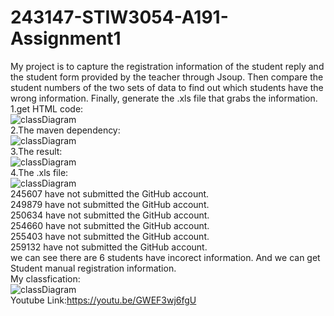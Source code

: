 # 243147-STIW3054-A191-Assignment1  
My project is to capture the registration information of the student reply and the student form provided by the teacher through Jsoup. Then compare the student numbers of the two sets of data to find out which students have the wrong information. Finally, generate the .xls file that grabs the information.  
1.get HTML code:  
![classDiagram](https://github.com/yyjmax/243147-STIW3054-A191-Assignment1/blob/master/Image/HTMLcode.png)  
2.The maven dependency:  
![classDiagram](https://github.com/yyjmax/243147-STIW3054-A191-Assignment1/blob/master/Image/maven.png)  
3.The result:  
![classDiagram](https://github.com/yyjmax/243147-STIW3054-A191-Assignment1/blob/master/Images/Comparison%20result.png)  
4.The .xls file:  
![classDiagram](https://github.com/yyjmax/243147-STIW3054-A191-Assignment1/blob/master/Images/Student%20submission%20form.png)  
245607 have not submitted the GitHub account.  
249879 have not submitted the GitHub account.  
250634 have not submitted the GitHub account.  
254660 have not submitted the GitHub account.  
255403 have not submitted the GitHub account.  
259132 have not submitted the GitHub account.  
we can see there are 6 students have incorect information. And we can get Student manual registration information.  
My classfication:  
![classDiagram](https://github.com/yyjmax/243147-STIW3054-A191-Assignment1/blob/master/Images/classfiction.png)  
Youtube Link:https://youtu.be/GWEF3wj6fgU  

